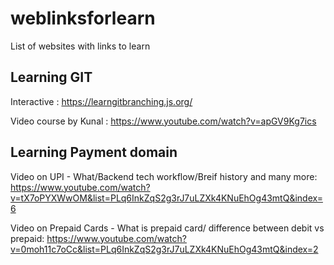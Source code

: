 # weblinksforlearn
List of websites with links to learn

## Learning GIT
Interactive : https://learngitbranching.js.org/

Video course by Kunal : https://www.youtube.com/watch?v=apGV9Kg7ics


## Learning Payment domain
Video on UPI - What/Backend tech workflow/Breif history and many more: https://www.youtube.com/watch?v=tX7oPYXWwOM&list=PLq6InkZqS2g3rJ7uLZXk4KNuEhOg43mtQ&index=6

Video on Prepaid Cards - What is prepaid card/ difference between debit vs prepaid: https://www.youtube.com/watch?v=0moh11c7oCc&list=PLq6InkZqS2g3rJ7uLZXk4KNuEhOg43mtQ&index=2



